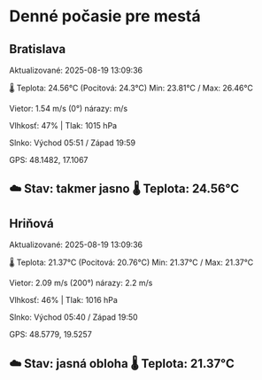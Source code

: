 ﻿# Denné počasie pre mestá

## Bratislava
Aktualizované: 2025-08-19 13:09:36

🌡️ Teplota: 24.56°C 
(Pocitová: 24.3°C)
Min: 23.81°C / Max: 26.46°C

Vietor: 1.54 m/s    (0°) 
nárazy:  m/s

Vlhkosť: 47% | Tlak: 1015 hPa

Slnko: Východ 05:51 / Západ 19:59

GPS: 48.1482, 17.1067

☁️ Stav: takmer jasno        🌡️ Teplota: 24.56°C
---

## Hriňová
Aktualizované: 2025-08-19 13:09:36

🌡️ Teplota: 21.37°C 
(Pocitová: 20.76°C)
Min: 21.37°C / Max: 21.37°C

Vietor: 2.09 m/s (200°)
nárazy: 2.2 m/s

Vlhkosť: 46% | Tlak: 1016 hPa

Slnko: Východ 05:40 / Západ 19:50

GPS: 48.5779, 19.5257

☁️ Stav: jasná obloha        🌡️ Teplota: 21.37°C
---
